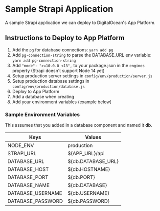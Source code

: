 # Sample Strapi Application

A sample Strapi application we can deploy to DigitalOcean's App Platform.

## Instructions to Deploy to App Platform

1. Add the `pg` for database connections: `yarn add pg`
1. Add `pg-connection-string` to parse the DATABASE_URL env variable: `yarn add pg-connection-string`
1. Add `"node": ">=10.0.0 <13",` to your package.json in the `engines` property (Strapi doesn't support Node 14 yet)
1. Setup production server settings in `config/env/production/server.js`
1. Setup production database settings in `config/env/production/database.js`
1. Deploy to App Platform
1. Add a database when creating
1. Add your environment variables (example below)

### Sample Environment Variables

This assumes that you added in a database component and named it **db**.

| Keys              | Values             |
| ----------------- | ------------------ |
| NODE_ENV          | production         |
| STRAPI_URL        | ${APP_URL}/api     |
| DATABASE_URL      | ${db.DATABASE_URL} |
| DATABASE_HOST     | ${db.HOSTNAME}     |
| DATABASE_PORT     | ${db.PORT}         |
| DATABASE_NAME     | ${db.DATABASE}     |
| DATABASE_USERNAME | ${db.USERNAME}     |
| DATABASE_PASSWORD | ${db.PASSWORD}     |
